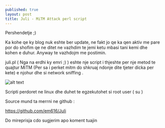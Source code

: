 ```yaml
---
published: true
layout: post
title: Juli - MiTM Attack perl script
---
```

Pershendetje ;)

Ka kohe qe ky blog nuk eshte ber update, ne fakt jo qe ka qen aktiv me pare por do shofim qe ne ditet ne vazhdim te jemi ketu mbasi tani kemi dhe kohen e duhur.
Anyway te vazhdojm me postimin.

juli.pl ( Nga na erdhi ky emri ;)  ) eshte nje script i thjeshte per nje metod te quajtur MiTM  (Per sa i perket mitm do shkruaj ndonje dite tjeter dicka per kete) e njohur dhe si network sniffing .

![alt text](http://i.imgur.com/0ouWZKF.png "Juli - MiTM Attack Perl Script")

Scripti perdoret ne linux dhe duhet te egzekutohet si root user ( su )

Source mund ta merrni ne github :

https://github.com/em616/Juli

Do mireprisja cdo sugjerim apo koment tuajin 
